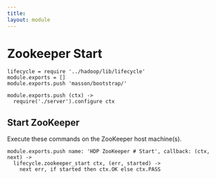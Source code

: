 ```yaml
---
title: 
layout: module
---
```


# Zookeeper Start

    lifecycle = require '../hadoop/lib/lifecycle'
    module.exports = []
    module.exports.push 'masson/bootstrap/'

    module.exports.push (ctx) ->
      require('./server').configure ctx

## Start ZooKeeper

Execute these commands on the ZooKeeper host machine(s).

    module.exports.push name: 'HDP ZooKeeper # Start', callback: (ctx, next) ->
      lifecycle.zookeeper_start ctx, (err, started) ->
        next err, if started then ctx.OK else ctx.PASS

